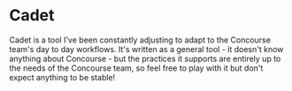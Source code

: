 # Cadet

Cadet is a tool I've been constantly adjusting to adapt to the Concourse team's day to day workflows. It's written as a general tool - it doesn't know anything about Concourse - but the practices it supports are entirely up to the needs of the Concourse team, so feel free to play with it but don't expect anything to be stable!
